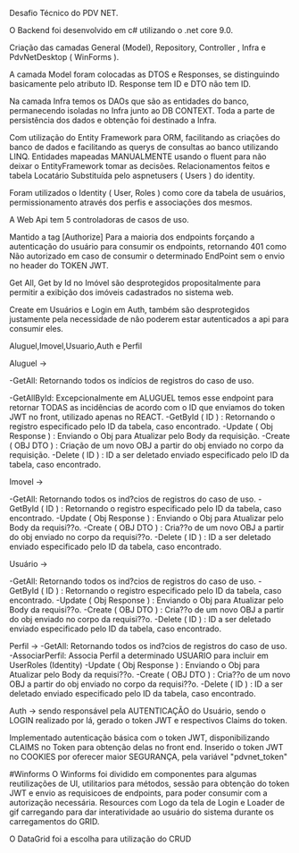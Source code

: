 Desafio Técnico do PDV NET.

O Backend foi desenvolvido em c# utilizando o .net core 9.0.

Criação das camadas General (Model), Repository, Controller , Infra e PdvNetDesktop ( WinForms ).

A camada Model foram colocadas as DTOS e Responses, se distinguindo basicamente pelo atributo ID.
Response tem ID e DTO não tem ID.

Na camada Infra temos os DAOs que são as entidades do banco, permanecendo isoladas no Infra junto ao DB CONTEXT. Toda a parte de persistência dos dados e obtenção foi destinado a Infra.

Com utilização do Entity Framework para ORM, facilitando as criações do banco de dados e facilitando as querys de consultas ao banco utilizando LINQ. Entidades mapeadas MANUALMENTE usando o fluent para não deixar o EntityFramework tomar as decisões. Relacionamentos feitos e tabela Locatário Substituída pelo aspnetusers ( Users ) do identity.

Foram utilizados o Identity ( User, Roles ) como core da tabela de usuários, permissionamento através dos perfis e associações dos mesmos.

A Web Api tem 5 controladoras de casos de uso.

Mantido a tag \[Authorize] Para a maioria dos endpoints forçando a autenticação do usuário para consumir os endpoints, retornando 401 como Não autorizado em caso de consumir o determinado EndPoint sem o envio no header do TOKEN JWT.

Get All, Get by Id no Imóvel são desprotegidos propositalmente para permitir a exibição dos imóveis cadastrados no sistema web.

Create em Usuários e Login em Auth, também são desprotegidos justamente pela necessidade de não poderem estar autenticados a api para consumir eles.

Aluguel,Imovel,Usuario,Auth e Perfil

Aluguel -> 

-GetAll: Retornando todos os indícios de registros do caso de uso.

-GetAllById: Excepcionalmente em ALUGUEL temos esse endpoint para retornar TODAS as incidências de acordo com o ID que enviamos do token JWT no front, utilizado apenas no REACT.
-GetById ( ID ) : Retornando o registro especificado pelo ID da tabela, caso encontrado.
-Update ( Obj Response ) : Enviando o Obj para Atualizar pelo Body da requisição.
-Create ( OBJ DTO ) : Criação de um novo OBJ a partir do obj enviado no corpo da requisição.
-Delete ( ID ) : ID a ser deletado enviado especificado pelo ID da tabela, caso encontrado.

Imovel ->



-GetAll: Retornando todos os ind?cios de registros do caso de uso.
-GetById ( ID ) : Retornando o registro especificado pelo ID da tabela, caso encontrado.
-Update ( Obj Response ) : Enviando o Obj para Atualizar pelo Body da requisi??o.
-Create ( OBJ DTO ) : Cria??o de um novo OBJ a partir do obj enviado no corpo da requisi??o.
-Delete ( ID ) : ID a ser deletado enviado especificado pelo ID da tabela, caso encontrado.

Usuário ->

-GetAll: Retornando todos os ind?cios de registros do caso de uso.
-GetById ( ID ) : Retornando o registro especificado pelo ID da tabela, caso encontrado.
-Update ( Obj Response ) : Enviando o Obj para Atualizar pelo Body da requisi??o.
-Create ( OBJ DTO ) : Cria??o de um novo OBJ a partir do obj enviado no corpo da requisi??o.
-Delete ( ID ) : ID a ser deletado enviado especificado pelo ID da tabela, caso encontrado.

Perfil ->
-GetAll: Retornando todos os ind?cios de registros do caso de uso.
-AssociarPerfil: Associa Perfil a determinado USUARIO para incluir em UserRoles (Identity)
-Update ( Obj Response ) : Enviando o Obj para Atualizar pelo Body da requisi??o.
-Create ( OBJ DTO ) : Cria??o de um novo OBJ a partir do obj enviado no corpo da requisi??o.
-Delete ( ID ) : ID a ser deletado enviado especificado pelo ID da tabela, caso encontrado.

Auth -> sendo responsável pela AUTENTICAÇÃO do Usuário, sendo o LOGIN realizado por lá, gerado o token JWT e respectivos Claims do token.


Implementado autenticação básica com o token JWT, disponibilizando CLAIMS no Token para obtenção delas no front end. Inserido o token JWT no COOKIES por oferecer maior SEGURANÇA, pela variável "pdvnet\_token"


#Winforms
O Winforms foi dividido em componentes para algumas reutilizações de UI, utilitarios para métodos, sessão para obtenção do token JWT e envio as requisicoes de endpoints, para poder consumir com a autorização necessária. Resources com Logo da tela de Login e Loader de gif carregando para dar interatividade ao usuário do sistema durante os carregamentos do GRID.

O DataGrid foi a escolha para utilização do CRUD

